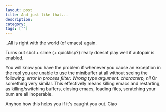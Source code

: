 ```yaml
---
layout: post
title: And just like that...
description: 
category:
tags: ['']
---
```


..All is right with the world (of emacs) again.

Turns out sbcl + slime (+ quicklisp?) really doesnt play well if autopair is enabled.

You will know you have  the problem if whenever you cause an exception in the repl you are unable to use the minibuffer at all without seeing the following:
<em>error in process filter: Wrong type argument: characterp, nil</em>
Or something very similar.
This effectively means killing emacs and restarting, as killing/switching buffers, closing emacs, loading files, scratching your bum are all inoperable.

Anyhoo how this helps you if it's caught you out.
Ciao